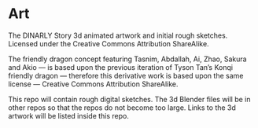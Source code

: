 # Art
The DINARLY Story 3d animated artwork and initial rough sketches. Licensed under the Creative Commons Attribution ShareAlike.

The friendly dragon concept featuring Tasnim, Abdallah, Ai, Zhao, Sakura and Akio — is based upon the previous iteration of Tyson Tan’s Konqi friendly dragon — therefore this derivative work is based upon the same license — Creative Commons Attribution ShareAlike.

This repo will contain rough digital sketches. The 3d Blender files will be in other repos so that the repos do not become too large. Links to the 3d artwork will be listed inside this repo.
